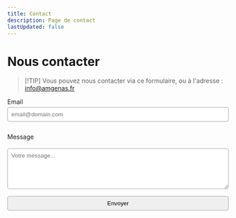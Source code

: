 ```yaml
---
title: Contact
description: Page de contact
lastUpdated: false
---
```


<style>
form input,
form textarea {
  font-family: Arial, sans-serif;
  width: 100%;
  padding: 8px;
  margin-top: 4px;
  margin-bottom: 12px;
  box-sizing: border-box;
  border: 1px solid darkgray;
  border-radius: 4px;
}
</style>

# Nous contacter

> [!TIP] Vous pouvez nous contacter via ce formulaire, ou à l'adresse : <a href="mailto:info@amgenas.fr">info@amgenas.fr</a>

<form action="https://api.web3forms.com/submit" method="POST">

  <!-- REQUIRED: Your Access key here. Don't worry this can be public -->
  <input type="hidden" name="access_key" value="a9da8fa1-6b06-446f-b204-c44ea06b21b9">

  <!-- Optional: Subject an be prefilled using type="hidden"
       or type="text" for normal user submitted input -->
  <input type="hidden" name="subject" value="Contact depuis le site">

  <!-- Optional: From Name you want to see in the email
       Default is "Notifications". you can overwrite here -->
  <input type="hidden" name="from_name" value="artsmartiauxgenas.fr">

  <!-- Optional: To send the form submission as CC email
       This feature available to PRO Plan users only 
  <input type="hidden" name="ccemail" value="partner@example.com"> -->

  <!-- Optional: Default replyto will be "email" field (if available)
       you may overwrite replyto with different email here
  <input type="hidden" name="replyto" value="contact@amgenas.fr"> -->

  <!-- Optional: Custom Redirection or Thank you Page
       Make sure you add full URL including https:// -->
  <input type="hidden" name="redirect" value="https://artsmartiauxgenas.fr/success">

  <!-- Optional: But Recommended: To Prevent SPAM Submission.
       Make sure its hidden by default -->
  <input type="checkbox" name="botcheck" class="hidden" style="display: none;">
  
  <!-- hCaptcha: Recommended for Advanced Spam Protection.
  <div class="h-captcha" data-captcha="true"></div> -->

  <!-- Google reCaptcha & Cloudflare Turnstile:
       This feature is available for paid users only
  <input type="hidden" name="recaptcha_response" id="recaptchaResponse">
  <div class="cf-turnstile" data-sitekey="<YOUR_SITE_KEY>"></div> -->
  
  <!-- Webhooks: Send your form data to Notion, Google Sheets or Zapier.
       This feature is available for paid users only
  <input type="hidden" name="webhook" value="WEBHOOK_URL_HERE" /> -->

  <!-- Attachments: Make sure the <form> has enctype="multipart/form-data"
       This feature is available for paid users only
  <input type="file" name="attachment" /> -->
  
  <!-- Advanced File Upload: This feature is available for paid users only
  <input type="hidden" data-fileupload="true" /> -->

  <!-- Custom Form Data: Form data you wish to receive in email. -->
  <label for="email">Email</label>
  <input type="email" name="email" placeholder="email@domain.com" required>

  <label for="message">Message</label>
  <textarea name="message" id="message" rows="5" placeholder="Votre message..." required></textarea>

  <input type="submit" value="Envoyer">

</form>
